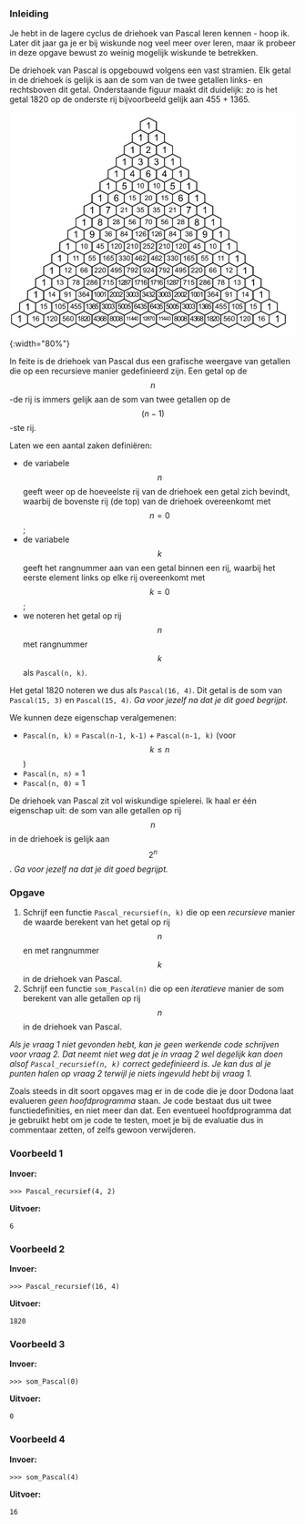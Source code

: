 ### Inleiding

Je hebt in de lagere cyclus de driehoek van Pascal leren kennen - hoop ik. Later dit jaar ga je er bij wiskunde nog veel meer over leren, maar ik probeer in deze opgave bewust zo weinig mogelijk wiskunde te betrekken.

De driehoek van Pascal is opgebouwd volgens een vast stramien.
Elk getal in de driehoek is gelijk is aan de som van de twee getallen links- en rechtsboven dit getal. Onderstaande figuur maakt dit duidelijk: zo is het getal 1820 op de onderste rij bijvoorbeeld gelijk aan 455 + 1365.

![Driehoek van Pascal](media/driehoek.jpg){:width="80%"}

In feite is de driehoek van Pascal dus een grafische weergave van getallen die op een recursieve manier gedefinieerd zijn. Een getal op de $$n$$-de rij is immers gelijk aan de som van twee getallen op de $$(n-1)$$-ste rij.

Laten we een aantal zaken definiëren:
* de variabele $$n$$ geeft weer op de hoeveelste rij van de driehoek een getal zich bevindt, waarbij de bovenste rij (de top) van de driehoek overeenkomt met $$n=0$$;
* de variabele $$k$$ geeft het rangnummer aan van een getal binnen een rij, waarbij het eerste element links op elke rij overeenkomt met $$k=0$$;
* we noteren het getal op rij $$n$$ met rangnummer $$k$$ als `Pascal(n, k)`.

Het getal 1820 noteren we dus als `Pascal(16, 4)`. Dit getal is de som van `Pascal(15, 3)` en `Pascal(15, 4)`. *Ga voor jezelf na dat je dit goed begrijpt.* 

We kunnen deze eigenschap veralgemenen:
* `Pascal(n, k)` = `Pascal(n-1, k-1)` + `Pascal(n-1, k)` (voor $$k \leq n$$)
* `Pascal(n, n)` = 1
* `Pascal(n, 0)` = 1

De driehoek van Pascal zit vol wiskundige spielerei. Ik haal er één eigenschap uit: de som van alle getallen op rij $$n$$ in de driehoek is gelijk aan $$2^n$$. *Ga voor jezelf na dat je dit goed begrijpt.* 

### Opgave

1. Schrijf een functie `Pascal_recursief(n, k)` die op een *recursieve* manier de waarde berekent van het getal op rij $$n$$ en met rangnummer $$k$$ in de driehoek van Pascal.
2. Schrijf een functie `som_Pascal(n)` die op een *iteratieve* manier de som berekent van alle getallen op rij $$n$$ in de driehoek van Pascal.

*Als je vraag 1 niet gevonden hebt, kan je geen werkende code schrijven voor vraag 2. Dat neemt niet weg dat je in vraag 2 wel degelijk kan doen alsof `Pascal_recursief(n, k)` correct gedefinieerd is. Je kan dus al je punten halen op vraag 2 terwijl je niets ingevuld hebt bij vraag 1.*

Zoals steeds in dit soort opgaves mag er in de code die je door Dodona laat evalueren *geen hoofdprogramma* staan. Je code bestaat dus uit twee functiedefinities, en niet meer dan dat. Een eventueel hoofdprogramma dat je gebruikt hebt om je code te testen, moet je bij de evaluatie dus in commentaar zetten, of zelfs gewoon verwijderen.
 
### Voorbeeld 1

**Invoer:**

    >>> Pascal_recursief(4, 2)

**Uitvoer:**

    6

### Voorbeeld 2

**Invoer:**

    >>> Pascal_recursief(16, 4)

**Uitvoer:**

    1820

### Voorbeeld 3

**Invoer:**

    >>> som_Pascal(0)

**Uitvoer:**

    0

### Voorbeeld 4

**Invoer:**

    >>> som_Pascal(4)

**Uitvoer:**

    16